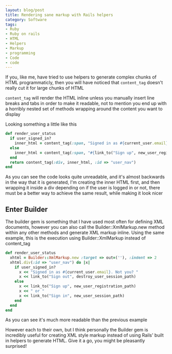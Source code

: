 ```yaml
---
layout: blog/post
title: Rendering sane markup with Rails helpers
category: Software
tags:
- Ruby
- Ruby on rails
- HTML
- Helpers
- Markup
- programming
- Code
- code
---
```

If you, like me, have tried to use helpers to generate complex chunks of HTML
programmaticly, then you will have noticed that `content_tag` doesn't really
cut it for large chunks of HTML

`content_tag` will render the HTML inline unless you manually insert line
breaks and tabs in order to make it readable, not to mention you end up with a
horribly nested set of methods wrapping around the content you want to display

Looking something a little like this

``` ruby
def render_user_status
  if user_signed_in?
    inner_html = content_tag(:span, "Signed in as #{current_user.email}. Not you? \n #{link_to("Sign out", destroy_user_session_path)}")
  else
    inner_html = content_tag(:span, "#{link_to("Sign up", new_user_registration_path)} \n or \n #{link_to("Sign in", new_user_session_path)}")
  end
  return content_tag(:div, inner_html, :id => "user_nav")
end
```

As you can see the code looks quite unreadable, and it's almost backwards in
the way that it is generated, I'm creating the inner HTML first, and then
wrapping it inside a div depending on if the user is logged in or not, there
must be a better way to achieve the same result, while making it look nicer

## Enter Builder

The builder gem is something that I have used most often for defining XML
documents, however you can also call the Builder::XmlMarkup.new method within
any other methods and generate XML markup inline. Using the same example, this
is the execution using Builder::XmlMarkup instead of content_tag

``` ruby
def render_user_status
  xhtml = Builder::XmlMarkup.new :target => out=(''), :indent => 2
  xhtml.div(:id => "user_nav") do |x|
    if user_signed_in?
      x << "Signed in as #{current_user.email}. Not you? "
      x << link_to("Sign out", destroy_user_session_path)
    else
      x << link_to("Sign up", new_user_registration_path)
      x << " or "
      x << link_to("Sign in", new_user_session_path)
    end
  end
end
```

As you can see it's much more readable than the previous example

However each to their own, but I think personally the Builder gem is
incredibly useful for creating XML style markup instead of using Rails' built
in helpers to generate HTML. Give it a go, you might be pleasantly surprised!
